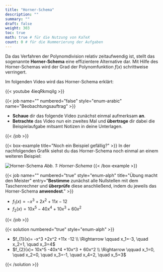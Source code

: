 ```yaml
---
title: "Horner-Schema"
description: ""
summary: ""
draft: false
weight: 303
toc: true
math: true # für die Nutzung von KaTeX
count: 0 # für die Nummerierung der Aufgaben
---
```


Da das Verfahren der Polynomdivision relativ zeitaufwendig ist, stellt das sogenannte **Horner-Schema** eine effizientere Alternative dar.
Mit Hilfe des Horner-Schemas wird der Grad der Polynomfunktion $f(x)$ schrittweise verringert.

Im folgenden Video wird das Horner-Schema erklärt:

{{< youtube 4ieqRkmqiIg >}}

{{< job name="" numbered="false" style="enum-arabic" name="Beobachtungsauftrag" >}}

- **Schaue** dir das folgende Video zunächst einmal aufmerksam **an**.
- **Betrachte** das Video nun ein zweites Mal und **übertrage** dir dabei die Beispielaufgabe mitsamt Notizen in deine Unterlagen.

{{< /job >}}

{{< box-example title="Noch ein Beispiel gefällig?" >}}
In der nachfolgenden Grafik siehst du das Horner-Schema noch einmal an einem weiteren Beispiel:

![Horner-Schema](img/Horner.svg)
*Abb. 1: Horner-Schema*
{{< /box-example >}}

{{< job name="" numbered="true" style="enum-alph" title="Übung macht den Meister" entry="**Bestimme** zunächst alle Nullstellen mit dem Taschenrechner und **überprüfe** diese anschließend, indem du jeweils das Horner-Schema **anwendest**." >}}

- $f_{1}(x)= -x^3 +2x^2 +11x -12$
- $f_{2}(x)= 10x^5 -40x^4 +10x^3 + 60x^2$

{{< /job >}}

{{< solution numbered="true" style="enum-alph" >}}

- $f_{1}(x)= -x^3 +2x^2 +11x -12 \\ \Rightarrow \qquad x_1=-3, \quad x_2=1, \quad x_3=4$
- $f_{2}(x)= 10x^5 -40x^4 +10x^3 + 60x^2 \\ \Rightarrow \qquad x_1=0, \quad x_2=0, \quad x_3=-1, \quad x_4=2, \quad x_5=3$

{{< /solution >}}
